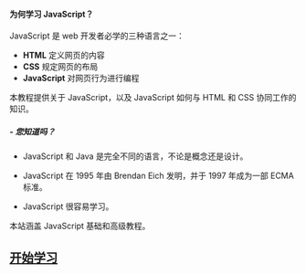 #### **为何学习 JavaScript？**
JavaScript 是 web 开发者必学的三种语言之一：

- **HTML** 定义网页的内容
- **CSS** 规定网页的布局
- **JavaScript** 对网页行为进行编程

本教程提供关于 JavaScript，以及 JavaScript 如何与 HTML 和 CSS 协同工作的知识。

#####   - **您知道吗？**
- JavaScript 和 Java 是完全不同的语言，不论是概念还是设计。

- JavaScript 在 1995 年由 Brendan Eich 发明，并于 1997 年成为一部 ECMA 标准。

- JavaScript 很容易学习。

本站涵盖 JavaScript 基础和高级教程。

## [开始学习](01/javascript/gaishu) <!-- {docsify-ignore} -->

